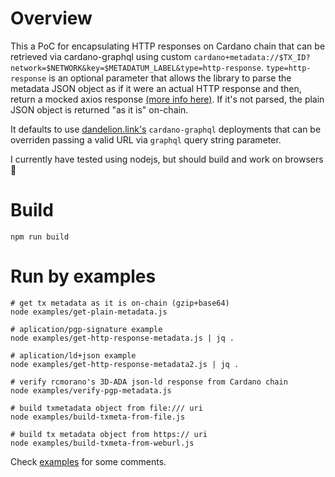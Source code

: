 # Overview

This a PoC for encapsulating HTTP responses on Cardano chain that can be retrieved via cardano-graphql using custom `cardano+metadata://$TX_ID?network=$NETWORK&key=$METADATUM_LABEL&type=http-response`. 
`type=http-response` is an optional parameter that allows the library to parse the metadata JSON object as if it were an actual HTTP response and then, return a mocked axios response [(more info here)](https://github.com/repsistance/cardano-meta-handler/blob/main/examples/examples.js#L4). If it's not parsed, the plain JSON object is returned "as it is" on-chain.

It defaults to use [dandelion.link's](https://gimbalabs.com/#/open-source-apis/graphql-api) `cardano-graphql` deployments that can be overriden passing a valid URL via `graphql` query string parameter.

I currently have tested using nodejs, but should build and work on browsers :shrug:

# Build

```
npm run build
```

# Run by examples

```
# get tx metadata as it is on-chain (gzip+base64)
node examples/get-plain-metadata.js

# aplication/pgp-signature example
node examples/get-http-response-metadata.js | jq . 

# aplication/ld+json example
node examples/get-http-response-metadata2.js | jq .

# verify rcmorano's 3D-ADA json-ld response from Cardano chain
node examples/verify-pgp-metadata.js

# build txmetadata object from file:/// uri
node examples/build-txmeta-from-file.js

# build tx metadata object from https:// uri
node examples/build-txmeta-from-weburl.js
```

Check [examples](examples/examples.js) for some comments. 

